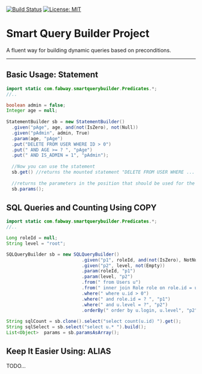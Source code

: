 [![Build Status](https://travis-ci.org/fabricioepa/smartquerybuilder.svg?branch=master)](https://travis-ci.org/fabricioepa/smartquerybuilder)
[![License: MIT](https://img.shields.io/badge/License-MIT-yellow.svg)](https://opensource.org/licenses/MIT)


# Smart Query Builder Project

A fluent way for building dynamic queries based on preconditions.

---

## Basic Usage: Statement

```java
import static com.fabway.smartquerybuilder.Predicates.*;
//..

boolean admin = false;
Integer age = null;
  
StatementBuilder sb = new StatementBuilder()
  .given("pAge", age, and(not(IsZero), not(Null))
  .given("pAdmin", admin, True)
  .param(age, "pAge")
  .put("DELETE FROM USER WHERE ID > 0")
  .put(" AND AGE >= ? ", "pAge")
  .put(" AND IS_ADMIN = 1", "pAdmin");
  
  //Now you can use the statement
  sb.get() //returns the mounted statement "DELETE FROM USER WHERE ... "
  
  //returns the parameters in the position that should be used for the built statement
  sb.params();
 ```
 
 ## SQL Queries and Counting Using COPY
```java
import static com.fabway.smartquerybuilder.Predicates.*;
//..

Long roleId = null;
String level = "root";

SQLQueryBuilder sb = new SQLQueryBuilder()
                            .given("p1", roleId, and(not(IsZero), NotNull))
                            .given("p2", level, not(Empty))
                            .param(roleId, "p1")
                            .param(level, "p2")
                            .from(" from Users u")
                            .from(" inner join Role role on role.id = u.role_id ", "p1")
                            .where(" where u.id > 0")
                            .where(" and role.id = ? ", "p1")
                            .where(" and u.level = ?", "p2")
                            .orderBy(" order by u.login, u.level", "p2");
 
String sqlCount = sb.clone().select("select count(u.id) ").get();
String sqlSelect = sb.select("select u.* ").build();
List<Object>  params = sb.paramsAsArray();
 ```
 
## Keep It Easier Using: ALIAS


TODO...
